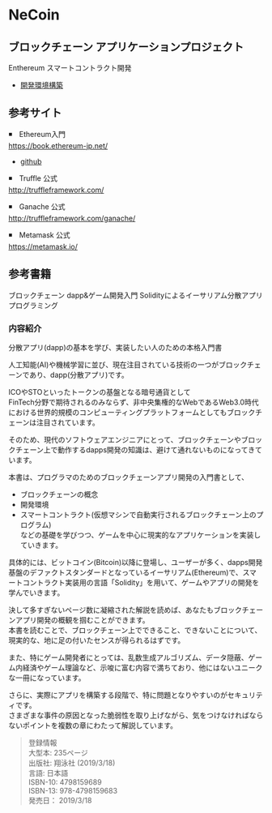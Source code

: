 # NeCoin
## ブロックチェーン アプリケーションプロジェクト 
Enthereum スマートコントラクト開発
* [開発環境構築](https://github.com/nekoharuyuki/Blockchain-NeCoin/wiki/%E9%96%8B%E7%99%BA%E7%92%B0%E5%A2%83%E6%A7%8B%E7%AF%89)

## 参考サイト
◾️　Ethereum入門  
https://book.ethereum-jp.net/  
* [github](https://github.com/a-mitani/mastering-ethereum)

◾️　Truffle 公式  
http://truffleframework.com/

◾️　Ganache 公式  
http://truffleframework.com/ganache/

◾️　Metamask 公式  
https://metamask.io/

## 参考書籍
ブロックチェーン dapp&ゲーム開発入門 Solidityによるイーサリアム分散アプリプログラミング  

### 内容紹介
分散アプリ(dapp)の基本を学び、実装したい人のための本格入門書  
  
人工知能(AI)や機械学習に並び、現在注目されている技術の一つがブロックチェーンであり、dapp(分散アプリ)です。   
   
ICOやSTOといったトークンの基盤となる暗号通貨として  
FinTech分野で期待されるのみならず、非中央集権的なWebであるWeb3.0時代における世界的規模のコンピューティングプラットフォームとしてもブロックチェーンは注目されています。  
  
そのため、現代のソフトウェアエンジニアにとって、ブロックチェーンやブロックチェーン上で動作するdapps開発の知識は、避けて通れないものになってきています。   
  
本書は、プログラマのためのブロックチェーンアプリ開発の入門書として、  
* ブロックチェーンの概念
* 開発環境
* スマートコントラクト(仮想マシンで自動実行されるブロックチェーン上のプログラム)  
などの基礎を学びつつ、ゲームを中心に現実的なアプリケーションを実装していきます。   
  
具体的には、ビットコイン(Bitcoin)以降に登場し、ユーザーが多く、dapps開発基盤のデファクトスタンダードとなっているイーサリアム(Ethereum)で、スマートコントラクト実装用の言語「Solidity」を用いて、ゲームやアプリの開発を学んでいきます。   
  
決して多すぎないページ数に凝縮された解説を読めば、あなたもブロックチェーンアプリ開発の概観を掴むことができます。  
本書を読むことで、ブロックチェーン上でできること、できないことについて、現実的な、地に足の付いたセンスが得られるはずです。   
  
また、特にゲーム開発者にとっては、乱数生成アルゴリズム、データ隠蔽、ゲーム内経済やゲーム理論など、示唆に富む内容で満ちており、他にはないユニークな一冊になっています。   
  
さらに、実際にアプリを構築する段階で、特に問題となりやすいのがセキュリティです。  
さまざまな事件の原因となった脆弱性を取り上げながら、気をつけなければならないポイントを複数の章にわたって解説しています。   
  
> 登録情報  
> 大型本: 235ページ  
> 出版社: 翔泳社 (2019/3/18)  
> 言語: 日本語  
> ISBN-10: 4798159689  
> ISBN-13: 978-4798159683  
> 発売日： 2019/3/18  

